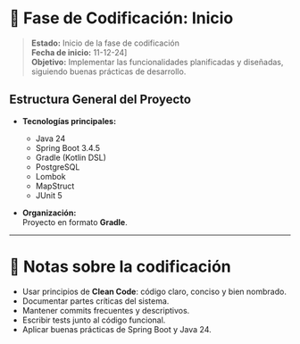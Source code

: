 # 🚀 Fase de Codificación: Inicio

> **Estado:** Inicio de la fase de codificación  
> **Fecha de inicio:** 11-12-24]  
> **Objetivo:** Implementar las funcionalidades planificadas y diseñadas, siguiendo buenas prácticas de desarrollo.

## Estructura General del Proyecto

- **Tecnologías principales:**
    - Java 24
    - Spring Boot 3.4.5
    - Gradle (Kotlin DSL)
    - PostgreSQL
    - Lombok
    - MapStruct
    - JUnit 5

- **Organización:**  
  Proyecto en formato **Gradle**.

---

# 🧱 Notas sobre la codificación

- Usar principios de **Clean Code**: código claro, conciso y bien nombrado.
- Documentar partes críticas del sistema.
- Mantener commits frecuentes y descriptivos.
- Escribir tests junto al código funcional.
- Aplicar buenas prácticas de Spring Boot y Java 24.
